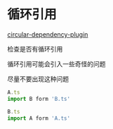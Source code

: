 # 循环引用

[circular-dependency-plugin](https://github.com/aackerman/circular-dependency-plugin)

检查是否有循环引用

循环引用可能会引入一些奇怪的问题

尽量不要出现这种问题

```ts
A.ts
import B form 'B.ts'

B.ts
import A form 'A.ts'
```
